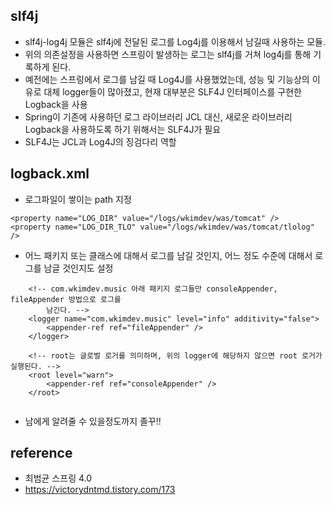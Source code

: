 ## slf4j
- slf4j-log4j 모듈은 slf4j에 전달된 로그를 Log4j를 이용해서 남길때 사용하는 모듈.  
- 위의 의존설정을 사용하면 스프링이 발생하는 로그는 slf4j를 거쳐 log4j를 통해 기록하게 된다.  
- 예전에는 스프링에서 로그를 남길 때 Log4J를 사용했었는데, 성능 및 기능상의 이유로 대체 logger들이 많아졌고, 현재 대부분은 SLF4J 인터페이스를 구현한 Logback을 사용
- Spring이 기존에 사용하던 로그 라이브러리 JCL 대신, 새로운 라이브러리 Logback을 사용하도록 하기 위해서는 SLF4J가 필요
- SLF4J는 JCL과 Log4J의 징검다리 역할
  
## logback.xml
- 로그파일이 쌓이는 path 지정 
```
<property name="LOG_DIR" value="/logs/wkimdev/was/tomcat" />
<property name="LOG_DIR_TLO" value="/logs/wkimdev/was/tomcat/tlolog" />
```
  
-  어느 패키지 또는 클래스에 대해서 로그를 남길 것인지, 어느 정도 수준에 대해서 로그를 남글 것인지도 설정  
   
```
	<!-- com.wkimdev.music 아래 패키지 로그들만 consoleAppender, fileAppender 방법으로 로그를 
		남긴다. -->
	<logger name="com.wkimdev.music" level="info" additivity="false">
		<appender-ref ref="fileAppender" />
	</logger>

	<!-- root는 글로벌 로거를 의미하며, 위의 logger에 해당하지 않으면 root 로거가 실행된다. -->
	<root level="warn">
		<appender-ref ref="consoleAppender" />
	</root>
  
```
 
  
- 남에게 알려줄 수 있을정도까지 졸꾸!!

## reference
- 최범균 스프링 4.0
- https://victorydntmd.tistory.com/173 
  
